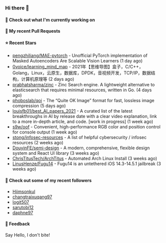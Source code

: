 ### Hi there 👋

#### 👷 Check out what I'm currently working on

#### 🔨 My recent Pull Requests


#### ⭐ Recent Stars

- [pengzhiliang/MAE-pytorch](https://github.com/pengzhiliang/MAE-pytorch) - Unofficial PyTorch implementation of Masked Autoencoders Are Scalable Vision Learners (1 day ago)
- [0voice/learning_mind_map](https://github.com/0voice/learning_mind_map) - 2021年【思维导图】盒子，C/C&#43;&#43;，Golang，Linux，云原生，数据库，DPDK，音视频开发，TCP/IP，数据结构，计算机原理等 (2 days ago)
- [prabhatsharma/zinc](https://github.com/prabhatsharma/zinc) - Zinc Search engine. A lightweight alternative to elasticsearch that requires minimal resources, written in Go. (4 days ago)
- [phoboslab/qoi](https://github.com/phoboslab/qoi) - The “Quite OK Image” format for fast, lossless image compression (5 days ago)
- [louisfb01/best_AI_papers_2021](https://github.com/louisfb01/best_AI_papers_2021) - A  curated list of the latest breakthroughs in AI by release date with a clear video explanation, link to a more in-depth article, and code. [work in progress] (1 week ago)
- [s9w/oof](https://github.com/s9w/oof) - Convenient, high-performance RGB color and position control for console output (1 week ago)
- [stong/infosec-resources](https://github.com/stong/infosec-resources) - A list of helpful cybersecurity / infosec resources (2 weeks ago)
- [DouyinFE/semi-design](https://github.com/DouyinFE/semi-design) - A modern, comprehensive, flexible design system and React UI library (3 weeks ago)
- [ChrisTitusTech/ArchTitus](https://github.com/ChrisTitusTech/ArchTitus) - Automated Arch Linux Install (3 weeks ago)
- [LinusHenze/Fugu14](https://github.com/LinusHenze/Fugu14) - Fugu14 is an untethered iOS 14.3-14.5.1 jailbreak (3 weeks ago)

#### 👯 Check out some of my recent followers

- [Hiimsonkul](https://github.com/Hiimsonkul)
- [changtraixuqang97](https://github.com/changtraixuqang97)
- [logit507](https://github.com/logit507)
- [sarutobi12](https://github.com/sarutobi12)
- [daphne97](https://github.com/daphne97)

#### 💬 Feedback

Say Hello, I don't bite!